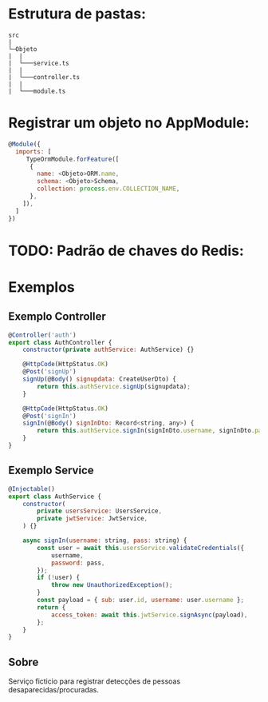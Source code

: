 # Estrutura de pastas:
```
src
|
└─Objeto
|  |
|  └───service.ts
|  |
|  └───controller.ts
|  |
|  └───module.ts
```

# Registrar um objeto no AppModule:

```js
@Module({
  imports: [
     TypeOrmModule.forFeature([
      {
        name: <Objeto>ORM.name,
        schema: <Objeto>Schema,
        collection: process.env.COLLECTION_NAME,
      },
    ]),
  ]
})
```

# TODO: Padrão de chaves do Redis:

# Exemplos

## Exemplo Controller

```js
@Controller('auth')
export class AuthController {
    constructor(private authService: AuthService) {}

    @HttpCode(HttpStatus.OK)
    @Post('signUp')
    signUp(@Body() signupdata: CreateUserDto) {
        return this.authService.signUp(signupdata);
    }

    @HttpCode(HttpStatus.OK)
    @Post('signIn')
    signIn(@Body() signInDto: Record<string, any>) {
        return this.authService.signIn(signInDto.username, signInDto.password);
    }
}
```

## Exemplo Service

```js
@Injectable()
export class AuthService {
    constructor(
        private usersService: UsersService,
        private jwtService: JwtService,
    ) {}

    async signIn(username: string, pass: string) {
        const user = await this.usersService.validateCredentials({
            username,
            password: pass,
        });
        if (!user) {
            throw new UnauthorizedException();
        }
        const payload = { sub: user.id, username: user.username };
        return {
            access_token: await this.jwtService.signAsync(payload),
        };
    }
}
```

## Sobre

Serviço ficticio para registrar detecções de pessoas desaparecidas/procuradas.
